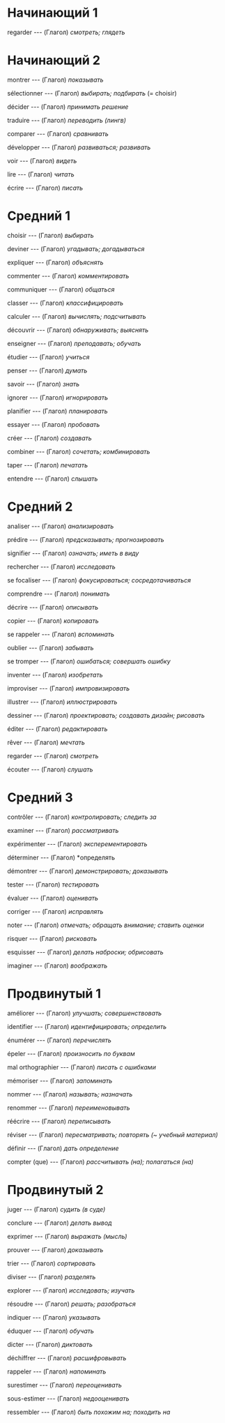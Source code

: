 # Начинающий 1

regarder --- (Глагол)
*смотреть; глядеть*



# Начинающий 2

montrer --- (Глагол)
*показывать*



sélectionner --- (Глагол)
*выбирать; подбирать*
(= choisir)



décider --- (Глагол)
*принимать решение*



traduire --- (Глагол)
*переводить (лингв)*



comparer --- (Глагол)
*сравнивать*



développer --- (Глагол)
*развиваться; развивать*



voir --- (Глагол)
*видеть*



lire --- (Глагол)
*читать*



écrire --- (Глагол)
*писать*



# Средний 1

choisir --- (Глагол)
*выбирать*



deviner --- (Глагол)
*угадывать; догадываться*



expliquer --- (Глагол)
*объяснять*



commenter --- (Глагол)
*комментировать*



communiquer --- (Глагол)
*общаться*



classer --- (Глагол)
*классифицировать*



calculer --- (Глагол)
*вычислять; подсчитывать*



découvrir --- (Глагол)
*обнаруживать; выяснять*



enseigner --- (Глагол)
*преподавать; обучать*



étudier --- (Глагол)
*учиться*



penser --- (Глагол)
*думать*



savoir --- (Глагол)
*знать*



ignorer --- (Глагол)
*игнорировать*



planifier --- (Глагол)
*планировать*



essayer --- (Глагол)
*пробовать*



créer --- (Глагол)
*создавать*



combiner --- (Глагол)
*сочетать; комбинировать*



taper --- (Глагол)
*печатать*



entendre --- (Глагол)
*слышать*



# Средний 2

analiser --- (Глагол)
*анализировать*



prédire --- (Глагол)
*предсказывать; прогнозировать*



signifier --- (Глагол)
*означать; иметь в виду*



rechercher --- (Глагол)
*исследовать*



se focaliser --- (Глагол)
*фокусироваться; сосредотачиваться*



comprendre --- (Глагол)
*понимать*



décrire --- (Глагол)
*описывать*



copier --- (Глагол)
*копировать*



se rappeler --- (Глагол)
*вспоминать*



oublier --- (Глагол)
*забывать*



se tromper --- (Глагол)
*ошибаться; совершать ошибку*



inventer --- (Глагол)
*изобретать*



improviser --- (Глагол)
*импровизировать*



illustrer --- (Глагол)
*иллюстрировать*



dessiner --- (Глагол)
*проектировать; создавать дизайн; рисовать*



éditer --- (Глагол)
*редактировать*



rêver --- (Глагол)
*мечтать*



regarder --- (Глагол)
*смотреть*



écouter --- (Глагол)
*слушать*



# Средний 3

contrôler --- (Глагол)
*контролировать; следить за*



examiner --- (Глагол)
*рассматривать*



expérimenter --- (Глагол)
*эксперементировать*



déterminer --- (Глагол)
*определять



démontrer --- (Глагол)
*демонстрировать; доказывать*



tester --- (Глагол)
*тестировать*



évaluer --- (Глагол)
*оценивать*



corriger --- (Глагол)
*исправлять*



noter --- (Глагол)
*отмечать; обращать внимание; ставить оценки*



risquer --- (Глагол)
*рисковать*



esquisser --- (Глагол)
*делать наброски; обрисовать*



imaginer --- (Глагол)
*воображать*



# Продвинутый 1

améliorer --- (Глагол)
*улучшать; совершенствовать*



identifier --- (Глагол)
*идентифицировать; определить*



énumérer --- (Глагол)
*перечислять*



épeler --- (Глагол)
*произносить по буквам*



mal orthographier --- (Глагол)
*писать с ошибками*



mémoriser --- (Глагол)
*запоминать*



nommer --- (Глагол)
*называть; назначать*



renommer --- (Глагол)
*переименовывать*



réécrire --- (Глагол)
*переписывать*



réviser --- (Глагол)
*пересматривать; повторять (~ учебный материал)*



définir --- (Глагол)
*дать определение*



compter (que) --- (Глагол)
*рассчитывать (на); полагаться (на)*



# Продвинутый 2

juger --- (Глагол)
*судить (в суде)*



conclure --- (Глагол)
*делать вывод*



exprimer --- (Глагол)
*выражать (мысль)*



prouver --- (Глагол)
*доказывать*



trier --- (Глагол)
*сортировать*



diviser --- (Глагол)
*разделять*



explorer --- (Глагол)
*исследовать; изучать*



résoudre --- (Глагол)
*решать; разобраться*



indiquer --- (Глагол)
*указывать*



éduquer --- (Глагол)
*обучать*



dicter --- (Глагол)
*диктовать*



déchiffrer --- (Глагол)
*расшифровывать*



rappeler --- (Глагол)
*напоминать*



surestimer --- (Глагол)
*переоценивать*



sous-estimer --- (Глагол)
*недооценивать*



ressembler --- (Глагол)
*быть похожим на; походить на*